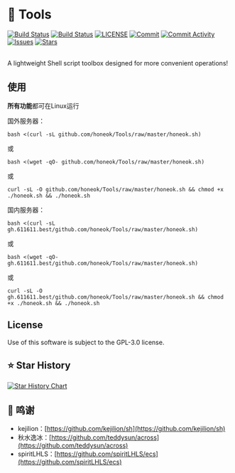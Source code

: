 # 🧰 Tools

[![Build Status](https://github.com/honeok/Tools/actions/workflows/nginx-build.yml/badge.svg)](https://github.com/honeok/Tools/actions/workflows/nginx-build.yml/badge.svg)
[![Build Status](https://github.com/honeok/Tools/actions/workflows/php-build.yml/badge.svg)](https://github.com/honeok/Tools/actions/workflows/php-build.yml/badge.svg)
[![LICENSE](https://img.shields.io/github/license/honeok/Tools.svg?style=flat)](./LICENSE)
[![Commit](https://img.shields.io/github/last-commit/honeok/Tools)](https://github.com/honeok/Tools)
[![Commit Activity](https://img.shields.io/github/commit-activity/m/honeok/Tools.svg)](https://github.com/honeok/Tools)
[![Issues](https://img.shields.io/github/issues/honeok/Tools.svg)](https://img.shields.io/github/issues/honeok/Tools.svg)
[![Stars](https://img.shields.io/github/stars/honeok/Tools.svg)](https://img.shields.io/github/stars/honeok/Tools.svg)

<br>
A lightweight Shell script toolbox designed for more convenient operations!
</br>

## 使用

**所有功能**都可在Linux运行

国外服务器：
```shell
bash <(curl -sL github.com/honeok/Tools/raw/master/honeok.sh)
```
或
```shell
bash <(wget -qO- github.com/honeok/Tools/raw/master/honeok.sh)
```
或
```shell
curl -sL -O github.com/honeok/Tools/raw/master/honeok.sh && chmod +x ./honeok.sh && ./honeok.sh
```

国内服务器：
```shell
bash <(curl -sL gh.611611.best/github.com/honeok/Tools/raw/master/honeok.sh)
```
或
```shell
bash <(wget -qO- gh.611611.best/github.com/honeok/Tools/raw/master/honeok.sh)
```
或
```shell
curl -sL -O gh.611611.best/github.com/honeok/Tools/raw/master/honeok.sh && chmod +x ./honeok.sh && ./honeok.sh
```

## License
Use of this software is subject to the GPL-3.0 license.

## ⭐ Star History

[![Star History Chart](https://api.star-history.com/svg?repos=honeok/Tools&type=Date)](https://star-history.com/#honeok/Tools&Date)

## 🙏 鸣谢

- kejilion：[https://github.com/kejilion/sh](https://github.com/kejilion/sh)
- 秋水逸冰：[https://github.com/teddysun/across](https://github.com/teddysun/across)
- spiritLHLS：[https://github.com/spiritLHLS/ecs](https://github.com/spiritLHLS/ecs)
